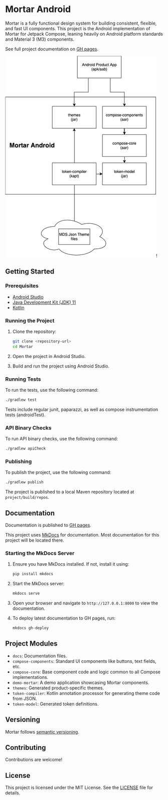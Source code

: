 
# Mortar Android

Mortar is a fully functional design system for building consistent, flexible, and fast UI components. This project is the Android implementation of Mortar for Jetpack Compose, leaning heavily on Android platform standards and Material 3 (M3) components.

See full project documentation on [GH pages](https://eggman87.github.io/mortar-android/dev_guide/).

![Arch diagram](docs/mortar_arch.png)!

## Getting Started

### Prerequisites

- [Android Studio](https://developer.android.com/studio)
- [Java Development Kit (JDK) 11](https://adoptopenjdk.net/)
- [Kotlin](https://kotlinlang.org/)

### Running the Project

1. Clone the repository:
    ```sh
    git clone <repository-url>
    cd Mortar
    ```

2. Open the project in Android Studio.

3. Build and run the project using Android Studio.

### Running Tests

To run the tests, use the following command:
```sh
./gradlew test
```
Tests include regular junit, paparazzi, as well as compose instrumentation tests (androidTest).

### API Binary Checks

To run API binary checks, use the following command:
```sh
./gradlew apiCheck
```

### Publishing

To publish the project, use the following command:
```sh
./gradlew publish
```

The project is published to a local Maven repository located at `project/build/repos`.

## Documentation

Documentation is published to [GH pages](https://eggman87.github.io/mortar-android/dev_guide/). 

This project uses [MkDocs](https://www.mkdocs.org/) for documentation. Most documentation for this project will be located
there.

### Starting the MkDocs Server

1. Ensure you have MkDocs installed. If not, install it using:
    ```sh
    pip install mkdocs
    ```

2. Start the MkDocs server:
    ```sh
    mkdocs serve
    ```

3. Open your browser and navigate to `http://127.0.0.1:8000` to view the documentation.

4. To deploy latest documentation to GH pages, run:
    ```sh
    mkdocs gh-deploy
    ```

## Project Modules

- `docs`: Documentation files.
- `compose-components`: Standard UI components like buttons, text fields, etc.
- `compose-core`: Base component code and logic common to all Compose implementations.
- `demo-mortar`: A demo application showcasing Mortar components.
- `themes`: Generated product-specific themes.
- `token-compiler`: Kotlin annotation processor for generating theme code from JSON.
- `token-model`: Generated token definitions.

## Versioning

Mortar follows [semantic versioning](https://semver.org/).

## Contributing

Contributions are welcome! 

## License

This project is licensed under the MIT License. See the [LICENSE](LICENSE) file for details.
